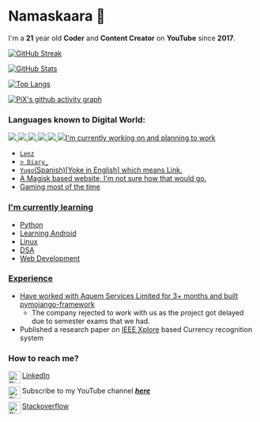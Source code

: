 # Namaskaara 🙏
I'm a **21** year old **Coder** and **Content Creator** on **YouTube** since **2017**.   

[![GitHub Streak](https://github-readme-streak-stats.herokuapp.com?user=pixincreate&theme=highcontrast&hide_border=true&count_private=true)](https://git.io/streak-stats)

[![GitHub Stats](https://github-readme-stats.vercel.app/api?username=pixincreate&theme=highcontrast&show_icons=true&hide_border=true&count_private=true)](https://github-readme-stats.vercel.app/)

[![Top Langs](https://github-readme-stats.vercel.app/api/top-langs/?username=pixincreate&theme=highcontrast&show_icons=true&hide_border=true&layout=compact)](https://github.com/anuraghazra/github-readme-stats)

[![PiX's github activity graph](https://activity-graph.herokuapp.com/graph?username=pixincreate&theme=gotham)](https://github.com/pixincreate)


### Languages known to Digital World:  
<p align="left"> 
    <a href="https://isocpp.org" target="_blank"> <img src="https://img.icons8.com/officel/48/c-plus-plus.png"/> </a>
    <a href="https://www.kotlinlang.org" target="_blank"> <img src="https://img.icons8.com/color/48/kotlin.png"/> </a>
    <a href="https://www.python.org" target="_blank"> <img src="https://img.icons8.com/color/48/python.png"/> </a> 
    <a href="https://git-scm.com/" target="_blank"> <img src="https://img.icons8.com/color/48/000000/git.png"/> </a> 
    <a href="https://www.java.com" target="_blank"> <img src="https://img.icons8.com/color/48/java-coffee-cup-logo--v1.png"/> </a>
    <a href="https://www.javascript.com" target="_blank"> <img src="https://img.icons8.com/color/48/javascript--v1.png/> </a>
</p>
  
### I'm currently working on and planning to work  
- `Lenz`
- `> Diary_`
- `Yugo`(Spanish)[Yoke in English] which means Link. 
- A Magisk based website, I'm not sure how that would go.
- Gaming most of the time
  
### I'm currently learning   
- Python
- Learning Android
- Linux
- DSA
- Web Development 
  
### Experience
- Have worked with Aquem Services Limited for 3+ months and built [pymojango-framework](https://github.com/pixincreate/pymojango-framework)
  - The company rejected to work with us as the project got delayed due to semester exams that we had.
- Published a research paper on [IEEE Xplore](https://ieeexplore.ieee.org/document/9688513) based Currency recognition system

### How to reach me?  
[LinkedIn](https://www.linkedin.com/in/pixincreate/)
<a href="https://www.linkedin.com/in/pixincreate/">
  <img align="left" alt="PiX on LinkedIn" width="25px" src="https://imgs.search.brave.com/TQTym5qzpizZ5GHIgpHu6-RTEchhOps_4v-FWSI8ZIE/rs:fit:32:32:1/g:ce/aHR0cDovL2Zhdmlj/b25zLnNlYXJjaC5i/cmF2ZS5jb20vaWNv/bnMvNGE1YzZjOWNj/NmNiODQ4NzI0ODg1/MGY5ZGQ2YzhjZTRm/N2NjOGIzZjc1NTlj/NDM2ZGI5Yjk3ZWI1/YzBmNzJmZS93d3cu/bGlua2VkaW4uY29t/Lw"/>
</a>

Subscribe to my YouTube channel [_**here**_](https://youtube.com/c/pixincreate1)
<a href="https://youtube.com/c/pixincreate1">
  <img align="left" alt="PiXinCreate on YouTube" width="25px" src="https://imgs.search.brave.com/Ux4Hee4evZhvjuTKwtapBycOGjGDci2Gvn2pbSzvbC0/rs:fit:32:32:1/g:ce/aHR0cDovL2Zhdmlj/b25zLnNlYXJjaC5i/cmF2ZS5jb20vaWNv/bnMvOTkyZTZiMWU3/YzU3Nzc5YjExYzUy/N2VhZTIxOWNlYjM5/ZGVjN2MyZDY4Nzdh/ZDYzMTYxNmI5N2Rk/Y2Q3N2FkNy93d3cu/eW91dHViZS5jb20v"/>
</a>

[Stackoverflow](https://android.stackexchange.com/users/335965/theycallmepix)
<a href="https://android.stackexchange.com/users/335965/theycallmepix">
  <img align="left" alt="PiX on stackoverflow" width="25px" src="https://imgs.search.brave.com/snMTn5UndzYVBcY9ljraLivTObHfHpTei9IWTdrtCj4/rs:fit:32:32:1/g:ce/aHR0cDovL2Zhdmlj/b25zLnNlYXJjaC5i/cmF2ZS5jb20vaWNv/bnMvNWU3Zjg0ZjA1/YjQ3ZTlkNjQ1ODA1/MjAwODhiNjhjYWU0/OTc4MjM4ZDJlMTBi/ODExYmNiNTkzMjdh/YjM3MGExMS9zdGFj/a292ZXJmbG93LmNv/bS8"/>
</a>

